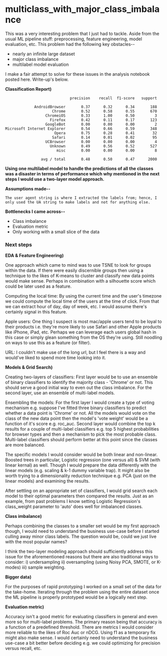 # multiclass_with_major_class_imbalance
This was a very interesting problem that I just had to tackle. Aside from the usual ML pipeline stuff: preprocessing, feature engineering, model evaluation, etc. This problem had the following key obstacles--
- nearly an infinite large dataset
- major class imbalance
- multilabel model evaluation

I make a fair attempt to solve for these issues in the analysis notebook posted here. Write-up's below.

__Classification Report)__
```
                             precision    recall  f1-score   support

             AndroidBrowser       0.37      0.32      0.34       188
                     Chrome       0.52      0.58      0.55       670
                  ChromeiOS       0.33      1.00      0.50         3
                    Firefox       0.42      0.11      0.17       123
                  GoogleBot       0.00      0.00      0.00         2
Microsoft Internet Explorer       0.54      0.66      0.59       348
                      Opera       0.75      0.28      0.41        32
                     Safari       0.14      0.01      0.02        95
                  UCBrowser       0.00      0.00      0.00         4
                    Unknown       0.49      0.56      0.52       527
                       misc       0.00      0.00      0.00         8

                avg / total       0.48      0.50      0.47      2000
```

__Using one multilabel model to handle the predictions of all the classes was a disaster in terms of performance which why mentioned in the next steps I would use a two-layer model approach.__

__Assumptions made--__

    The user agent string is where I extracted the labels from; hence, I only used the UA string to make labels and not for anything else.

__Bottlenecks I came across--__
- Class imbalance
- Evaluation metric
- Only working with a small slice of the data

### Next steps

__EDA & Feature Engineering)__

One approach which came to mind was to use TSNE to look for groups within the data. If there were easily discernible groups then using a technique to the likes of K-means to cluster and classify new data points would make sense. Perhaps in combination with a silhouette score which could be later used as a feature. 

Computing the local time: By using the current time and the user's timezone we could compute the local time of the users at the time of click. From that we can extract hour of day, day of week, etc. I would assume there's certainly signal in this feature.

Apple users: One thing I suspect is most mac/apple users tend to be loyal to their products i.e. they're more likely to use Safari and other Apple products like iPhone, iPad, etc. Perhaps we can leverage each users global hash in this case or simply glean something from the OS they're using. Still noodling on ways to use this as a feature (or filter).

URL: I couldn't make use of the long url, but I feel there is a way and would've liked to spend more time looking into it.

__Models & Grid Search)__

Creating two-layers of classifiers: First layer would be to use an ensemble of binary classifiers to identify the majority class - 'Chrome' or not. This should serve a good initial way to even out the class imbalance. For the second layer, use an ensemble of multi-label models. 

Ensembling the models: For the first layer I would create a type of voting mechanism e.g. suppose I've fitted three binary classifiers to predict whether a data point is 'Chrome' or not. All the models would vote on the class of the new data point then the model's 'vote weight' would be a function of it's score e.g. roc_auc. Second layer would combine the top k results for a couple of multi-label classifiers e.g. top 5 highest probabilities for browser types and then a mechanism to pick the most probable class. Multi-label classifiers should perform better at this point since the classes are more balanced.

The specific models I would consider would be both linear and non-linear. Boosted trees in particular, Logistic regression (one versus all) & SVM (with linear kernal) as well. Though I would prepare the data differently with the linear models (e.g. scaling & k-1 dummy variable trap). It might also be worth trying to a dimensionality reduction technique e.g. PCA (just on the linear models) and examining the results.

After settling on an appropriate set of classifiers, I would grid search each model to their optimal parameters then compared the results. Just as an example, from past problems I know setting Logistic Regression's class_weight parameter to 'auto' does well for imbalanced classes. 

__Class imbalance)__

Perhaps combining the classes to a smaller set would be my first approach though, I would need to understand the business use-case before I started culling away minor class labels. The question would be, could we just live with the most popular names?

I think the two-layer modeling approach should sufficiently address this issue for the aforementioned reasons but there are also traditional ways to consider: i) undersampling ii) oversampling (using Noisy PCA, SMOTE, or K-modes) iii) sample weighting. 

__Bigger data)__

For the purposes of rapid prototyping I worked on a small set of the data for the take-home. Iterating through the problem using the entire dataset once the ML pipeline is properly prototyped would be a logically next step.

__Evaluation metric)__

Accuracy isn't a good metric for evaluating classifiers in general and even more so for multi-label problems. The primary reason being that accuracy is a function of a predefined threshold. There are metrics I would consider more reliable to the likes of Roc Auc or nDCG. Using f1 as a temporary fix might also make sense. I would certainly need to understand the business use-case a bit better before deciding e.g. we could optimizing for precision versus recall, etc.
